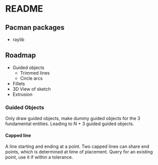 # README

## Pacman packages
- raylib

## Roadmap
- Guided objects
    - Trimmed lines
    - Circle arcs
- Fillets
- 3D View of sketch
- Extrusion

### Guided Objects
Only draw guided objects, make dummy guided objects for the 3 fundamental entities. Leading to N + 3 guided guided objects.

#### Capped line
A line starting and ending at a point. Two capped lines can share end points, which is determined at time of placement. Query for an existing point, use it if within a tolerance.
